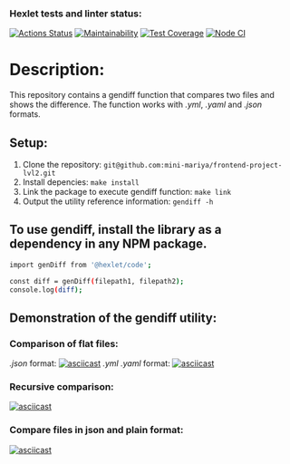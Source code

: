 ### Hexlet tests and linter status:
[![Actions Status](https://github.com/mini-mariya/frontend-project-lvl2/workflows/hexlet-check/badge.svg)](https://github.com/mini-mariya/frontend-project-lvl2/actions)
[![Maintainability](https://api.codeclimate.com/v1/badges/4abfa0334159042380e3/maintainability)](https://codeclimate.com/github/mini-mariya/frontend-project-lvl2/maintainability)
[![Test Coverage](https://api.codeclimate.com/v1/badges/4abfa0334159042380e3/test_coverage)](https://codeclimate.com/github/mini-mariya/frontend-project-lvl2/test_coverage)
[![Node CI](https://github.com/mini-mariya/frontend-project-lvl1/actions/workflows/nodejs.yml/badge.svg)](https://github.com/mini-mariya/frontend-project-lvl1/actions/workflows/nodejs.yml)

# Description:

This repository contains a gendiff function that compares two files and shows the difference. The function works with *.yml*, *.yaml* and *.json* formats.

## Setup:

1) Clone the repository:
`git@github.com:mini-mariya/frontend-project-lvl2.git`
2) Install depencies:
`make install`
3) Link the package to execute gendiff function:
`make link`
4) Output the utility reference information:
`gendiff -h`  

## To use gendiff, install the library as a dependency in any NPM package.
```sh
import genDiff from '@hexlet/code';

const diff = genDiff(filepath1, filepath2);
console.log(diff);
```
## Demonstration of the gendiff utility:

### Comparison of flat files:
*.json* format:
[![asciicast](https://asciinema.org/a/qOfxvpEzhCxogAjklecFocElH.svg)](https://asciinema.org/a/qOfxvpEzhCxogAjklecFocElH)
*.yml* *.yaml* format:
[![asciicast](https://asciinema.org/a/3xkdZTRBnJ4YxDbkgbYInk1DJ.svg)](https://asciinema.org/a/3xkdZTRBnJ4YxDbkgbYInk1DJ)

### Recursive comparison:
[![asciicast](https://asciinema.org/a/uVkeDyPpkkAo8yHnuKzY7N9Zu.svg)](https://asciinema.org/a/uVkeDyPpkkAo8yHnuKzY7N9Zu)

### Compare files in json and plain format:
[![asciicast](https://asciinema.org/a/qhHIMIf71wYNfG9KHGtqM9kfy.svg)](https://asciinema.org/a/qhHIMIf71wYNfG9KHGtqM9kfy)

